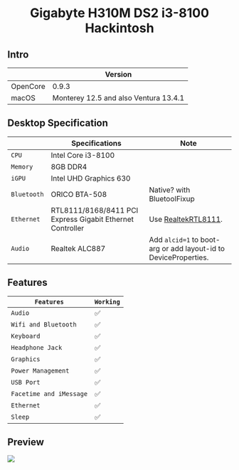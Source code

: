 # <div align="center">Gigabyte H310M DS2 i3-8100 Hackintosh</div> 

## Intro

| | Version |
|-|---------|
| OpenCore | 0.9.3 |
| macOS | Monterey 12.5 and also Ventura 13.4.1|


## Desktop Specification

|                     | Specifications| Note |
| ---------------------------- | ---------------------- |------------------|
| ``CPU``| Intel Core i3-8100 |  |
| ``Memory``| 8GB DDR4 |  |
| ``iGPU``| Intel UHD Graphics 630 |  |
| ``Bluetooth``| ORICO BTA-508 | Native? with BluetoolFixup|
| ``Ethernet``| RTL8111/8168/8411 PCI Express Gigabit Ethernet Controller | Use [RealtekRTL8111](https://github.com/Mieze/RTL8111_driver_for_OS_X/releases). |
| ``Audio``| Realtek ALC887 | Add `alcid=1` to boot-arg or add layout-id to DeviceProperties. |

## Features

| ``Features``|``Working``| 
|-------------|-----------|
| ``Audio``|✅|
| ``Wifi and Bluetooth``|✅|
| ``Keyboard``|✅|
| ``Headphone Jack``|✅|
| ``Graphics``|✅|
| ``Power Management``|✅|                                                                        
| ``USB Port``|✅|
| ``Facetime and iMessage``|✅|
| ``Ethernet``|✅|
| ``Sleep``|✅|
## Preview
![]([http://url/to/img.png](https://raw.githubusercontent.com/NLTD2010/Gigabyte-H310M-i38100-Hackintosh/main/Screen%20Shot%202023-07-17%20at%2015.34.31.png)https://raw.githubusercontent.com/NLTD2010/Gigabyte-H310M-i38100-Hackintosh/main/Screen%20Shot%202023-07-17%20at%2015.34.31.png)
